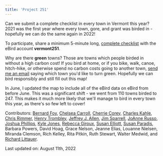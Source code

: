 ```yaml
---
title: 'Project 251'
---
```


Can we submit a complete checklist in every town in Vermont this year? 2021 was the first year where every town, gore, and grant was birded in - hopefully we can do the same again in 2022!

To participate, share a minimum 5-minute long, [complete checklist](https://support.ebird.org/en/support/solutions/articles/48000967748) with the eBird account **vermont251**.

Why are there **green** towns? Those are towns which people birded in without a high carbon cost! If you bird at home, or if you bike, walk, canoe, hitch-hike, or otherwise spend no carbon costs going to another town, [send me an email](mailto:richard@birdinginvermont.com) saying which town you'd like to turn green. Hopefully we can bird responsibly and still fill out this map!

In June, I updated the map to include all of the eBird data on eBird from before June. This was a significant shift - we went from 110 towns birded to 247. This makes it much more likely that we'll manage to bird in every town this year, as there's so few left to cover!

Contributors:
[Bernard Foy](https://ebird.org/profile/NzU0MA/world),
[Chelsea Carroll](https://ebird.org/profile/NjQ1MjQy/US-VT-021),
[Cherrie Corey](https://ebird.org/profile/MTQ3Mjg2/US-VT-025),
[Charles Kahle](https://ebird.org/profile/Mjg1NTU/world),
[Chris Rimmer](https://ebird.org/vt/profile/Mjc3NzU/world),
[Henry Trombley](https://ebird.org/profile/MzUzMDc/world),
[Jeffrey J. Allen](https://ebird.org/vt/profile/Mjc3MjE/world),
[Jim Sparrell](https://ebird.org/profile/MzUwMjAw/world),
[JoAnne Russo](https://ebird.org/vt/profile/MTUyNTc5),
[Joshua Phillips](https://ebird.org/vt/profile/MTUyNTc5),
[Kyle Jones](https://ebird.org/vt/profile/MTM5Nzgz/world),
[Rebecca Giroux](https://ebird.org/profile/MTc3ODI0/US-VT),
[Susan Elliott](https://ebird.org/profile/MjQzNw/US-VT-021),
[Susan Paradis](https://ebird.org/profile/MTEwMDU3Mw/world),
Barbara Powers,
David Hoag,
Grace Nelson,
Jeanne Elias,
Louanne Nielsen,
Miranda Clemson,
Rich Kelley,
Rita Pitkin,
Ruth Stewart,
Walter Medwid,
and [Richard Littauer](https://ebird.org/vt/profile/Mjg0MTUx/US-VT).

Last updated on:
August 11th, 2022
